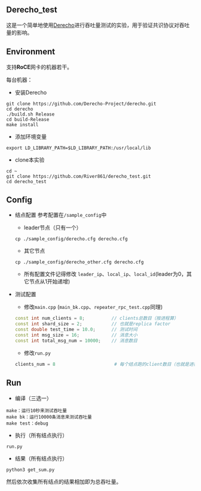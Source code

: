 ## Derecho_test

这是一个简单地使用[Derecho](https://github.com/Derecho-Project/derecho)进行吞吐量测试的实验，用于验证共识协议对吞吐量的影响。


## Environment
支持**RoCE**网卡的机器若干。

每台机器：
* 安装Derecho
```
git clone https://github.com/Derecho-Project/derecho.git
cd derecho
./build.sh Release
cd build-Release
make install
```
* 添加环境变量
```
export LD_LIBRARY_PATH=$LD_LIBRARY_PATH:/usr/local/lib
```
* clone本实验
```
cd ~
git clone https://github.com/River861/derecho_test.git
cd derecho_test
```

## Config
* 结点配置
    参考配置在`/sample_config`中
    * leader节点（只有一个）
    ```
    cp ./sample_config/derecho.cfg derecho.cfg
    ```
    * 其它节点
    ```
    cp ./sample_config/derecho_other.cfg derecho.cfg
    ```
    * 所有配置文件记得修改 `leader_ip`、`local_ip`、`local_id`(leader为0，其它节点从1开始递增)

* 测试配置
    * 修改`main.cpp` (`main_bk.cpp`、`repeater_rpc_test.cpp`同理)
    ```cpp
    const int num_clients = 8;          // clients总数目（按进程算）
    const int shard_size = 2;           // 也就是replica factor
    const double test_time = 10.0;      // 测试时间
    const int msg_size = 16;            // 消息大小
    const int total_msg_num = 10000;    // 消息数目
    ```
    * 修改`run.py`
    ```python
    clients_num = 8                      # 每个结点跑的client数目（也就是进程数）
    ```

## Run
* 编译（三选一）
```shell
make：运行10秒来测试吞吐量
make bk：运行10000条消息来测试吞吐量
make test：debug
```

* 执行（所有结点执行）
```shell
run.py
```

* 结果（所有结点执行）
```shell
python3 get_sum.py
```
然后依次收集所有结点的结果相加即为总吞吐量。
